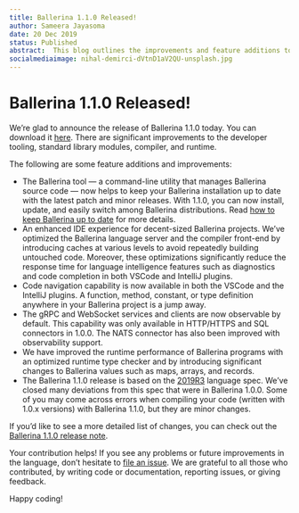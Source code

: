 ```yaml
---
title: Ballerina 1.1.0 Released!
author: Sameera Jayasoma
date: 20 Dec 2019
status: Published
abstract:  This blog outlines the improvements and feature additions to the Ballerina language introduced in the 1.1.0 release.
socialmediaimage: nihal-demirci-dVtnD1aV2QU-unsplash.jpg
---
```


# Ballerina 1.1.0 Released!

We’re glad to announce the release of Ballerina 1.1.0 today. You can download it [here](https://ballerina.io/downloads/). There are significant improvements to the developer tooling, standard library modules, compiler, and runtime. 

The following are some feature additions and improvements:
- The Ballerina tool — a command-line utility that manages Ballerina source code — now helps to keep your Ballerina installation up to date with the latest patch and minor releases. With 1.1.0, you can now install, update, and easily switch among Ballerina distributions. Read [how to keep Ballerina up to date](https://ballerina.io/learn/how-to-keep-ballerina-up-to-date/) for more details.
- An enhanced IDE experience for decent-sized Ballerina projects. We’ve optimized the Ballerina language server and the compiler front-end by introducing caches at various levels to avoid repeatedly building untouched code. Moreover, these optimizations significantly reduce the response time for language intelligence features such as diagnostics and code completion in both VSCode and IntelliJ plugins.
- Code navigation capability is now available in both the VSCode and the IntelliJ plugins. A function, method, constant, or type definition anywhere in your Ballerina project is a jump away. 
- The gRPC and WebSocket services and clients are now observable by default. This capability was only available in HTTP/HTTPS and SQL connectors in 1.0.0. The NATS connector has also been improved with observability support.
- We have improved the runtime performance of Ballerina programs with an optimized runtime type checker and by introducing significant changes to Ballerina values such as maps, arrays, and records. 
- The Ballerina 1.1.0 release is based on the [2019R3](https://ballerina.io/spec/lang/2019R3/) language spec. We’ve closed many deviations from this spec that were in Ballerina 1.0.0. Some of you may come across errors when compiling your code (written with 1.0.x versions) with Ballerina 1.1.0, but they are minor changes.

If you’d like to see a more detailed list of changes, you can check out the [Ballerina 1.1.0 release note](https://ballerina.io/downloads/release-notes/#110notes).

Your contribution helps! If you see any problems or future improvements in the language, don’t hesitate to [file an issue](https://github.com/ballerina-platform/ballerina-lang/issues). We are grateful to all those who contributed, by writing code or documentation, reporting issues, or giving feedback.

Happy coding!
